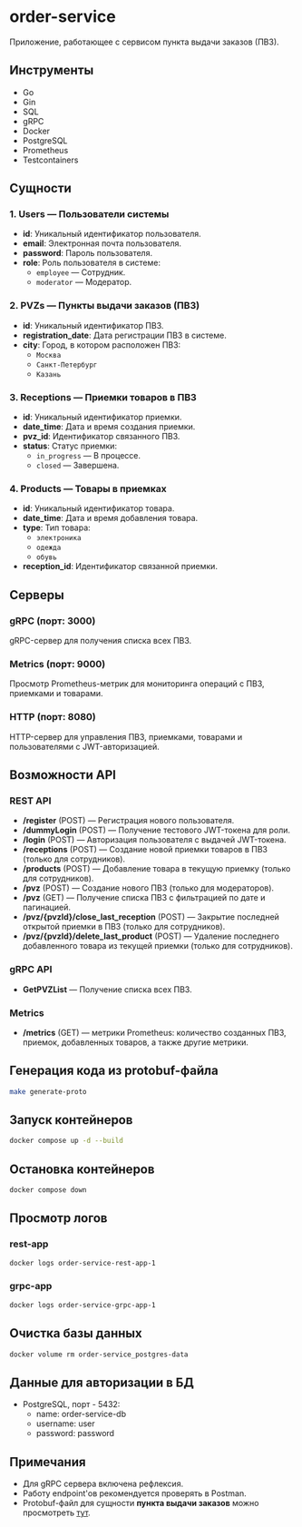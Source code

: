 # order-service

Приложение, работающее с сервисом пункта выдачи заказов (ПВЗ).

## Инструменты

- Go
- Gin
- SQL
- gRPC
- Docker
- PostgreSQL
- Prometheus
- Testcontainers

## Сущности

### 1. **Users** — Пользователи системы
- **id**: Уникальный идентификатор пользователя.
- **email**: Электронная почта пользователя.
- **password**: Пароль пользователя.
- **role**: Роль пользователя в системе:
  - `employee` — Сотрудник.
  - `moderator` — Модератор.

### 2. **PVZs** — Пункты выдачи заказов (ПВЗ)
- **id**: Уникальный идентификатор ПВЗ.
- **registration_date**: Дата регистрации ПВЗ в системе.
- **city**: Город, в котором расположен ПВЗ:
  - `Москва`
  - `Санкт-Петербург`
  - `Казань`

### 3. **Receptions** — Приемки товаров в ПВЗ
- **id**: Уникальный идентификатор приемки.
- **date_time**: Дата и время создания приемки.
- **pvz_id**: Идентификатор связанного ПВЗ.
- **status**: Статус приемки:
  - `in_progress` — В процессе.
  - `closed` — Завершена.

### 4. **Products** — Товары в приемках
- **id**: Уникальный идентификатор товара.
- **date_time**: Дата и время добавления товара.
- **type**: Тип товара:
  - `электроника`
  - `одежда`
  - `обувь`
- **reception_id**: Идентификатор связанной приемки.

## Серверы

### gRPC (порт: 3000)

gRPC-сервер для получения списка всех ПВЗ.

### Metrics (порт: 9000)

Просмотр Prometheus-метрик для мониторинга операций с ПВЗ, приемками и товарами.

### HTTP (порт: 8080)

HTTP-сервер для управления ПВЗ, приемками, товарами и пользователями с JWT-авторизацией.

## Возможности API

### REST API

- **/register** (POST) — Регистрация нового пользователя.
- **/dummyLogin** (POST) — Получение тестового JWT-токена для роли.
- **/login** (POST) — Авторизация пользователя с выдачей JWT-токена.
- **/receptions** (POST) — Создание новой приемки товаров в ПВЗ (только для сотрудников).
- **/products** (POST) — Добавление товара в текущую приемку (только для сотрудников).
- **/pvz** (POST) — Создание нового ПВЗ (только для модераторов).
- **/pvz** (GET) — Получение списка ПВЗ с фильтрацией по дате и пагинацией.
- **/pvz/{pvzId}/close_last_reception** (POST) — Закрытие последней открытой приемки в ПВЗ (только для сотрудников).
- **/pvz/{pvzId}/delete_last_product** (POST) — Удаление последнего добавленного товара из текущей приемки (только для
  сотрудников).

### gRPC API

- **GetPVZList** — Получение списка всех ПВЗ.

### Metrics

- **/metrics** (GET) — метрики Prometheus: количество созданных ПВЗ, приемок, добавленных товаров, а также другие метрики.

## Генерация кода из protobuf-файла

```bash
make generate-proto
```

## Запуск контейнеров

```bash
docker compose up -d --build
```

## Остановка контейнеров

```bash
docker compose down
```

## Просмотр логов

### rest-app

```bash
docker logs order-service-rest-app-1
```

### grpc-app

```bash
docker logs order-service-grpc-app-1
```

## Очистка базы данных

```bash
docker volume rm order-service_postgres-data
```

## Данные для авторизации в БД

- PostgreSQL, порт - 5432:
    - name: order-service-db
    - username: user
    - password: password

## Примечания

- Для gRPC сервера включена рефлексия.
- Работу endpoint'ов рекомендуется проверять в Postman.
- Protobuf-файл для сущности **пункта выдачи заказов** можно
  просмотреть [тут](https://github.com/ners1us/order-service/blob/main/internal/api/grpc/proto/pvz.proto).
